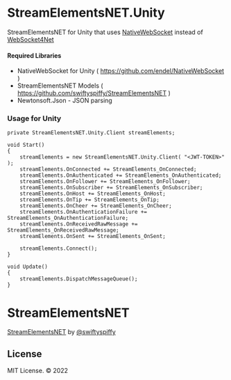 # StreamElementsNET.Unity
 StreamElementsNET for Unity that uses [NativeWebSocket](https://github.com/endel/NativeWebSocket) instead of [WebSocket4Net](https://github.com/kerryjiang/WebSocket4Net)
 
#### Required Libraries
 - NativeWebSocket for Unity ( https://github.com/endel/NativeWebSocket )
 - StreamElementsNET Models ( https://github.com/swiftyspiffy/StreamElementsNET )
 - Newtonsoft.Json - JSON parsing
 
### Usage for Unity
```
private StreamElementsNET.Unity.Client streamElements;

void Start()
{
    streamElements = new StreamElementsNET.Unity.Client( "<JWT-TOKEN>" );
    streamElements.OnConnected += StreamElements_OnConnected;
    streamElements.OnAuthenticated += StreamElements_OnAuthenticated;
    streamElements.OnFollower += StreamElements_OnFollower;
    streamElements.OnSubscriber += StreamElements_OnSubscriber;
    streamElements.OnHost += StreamElements_OnHost;
    streamElements.OnTip += StreamElements_OnTip;
    streamElements.OnCheer += StreamElements_OnCheer;
    streamElements.OnAuthenticationFailure += StreamElements_OnAuthenticationFailure;
    streamElements.OnReceivedRawMessage += StreamElements_OnReceivedRawMessage;
    streamElements.OnSent += StreamElements_OnSent;

    streamElements.Connect();
}

void Update()
{
    streamElements.DispatchMessageQueue();
}
```

# StreamElementsNET
 [StreamElementsNET](https://github.com/swiftyspiffy/StreamElementsNET) by [@swiftyspiffy](http://twitter.com/swiftyspiffy)

## License
MIT License. &copy; 2022
